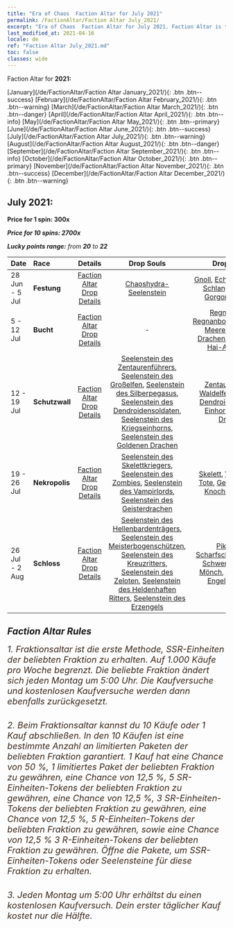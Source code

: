 ```yaml
---
title: "Era of Chaos  Faction Altar for July 2021"
permalink: /FactionAltar/Faction Altar July_2021/
excerpt: "Era of Chaos  Faction Altar for July 2021. Faction Altar is the primary method for obtaining SSR units from the popular faction. Limited to 1,000 purchases each week. The popular faction changes at 05:00 every Monday. Purchase attempts and free purchase attempts will also reset then."
last_modified_at: 2021-04-16
locale: de
ref: "Faction Altar July_2021.md"
toc: false
classes: wide
---
```


  Faction Altar for **2021:**

  [January](/de/FactionAltar/Faction Altar January_2021/){: .btn .btn--success} [February](/de/FactionAltar/Faction Altar February_2021/){: .btn .btn--warning} [March](/de/FactionAltar/Faction Altar March_2021/){: .btn .btn--danger} [April](/de/FactionAltar/Faction Altar April_2021/){: .btn .btn--info} [May](/de/FactionAltar/Faction Altar May_2021/){: .btn .btn--primary} [June](/de/FactionAltar/Faction Altar June_2021/){: .btn .btn--success} [July](/de/FactionAltar/Faction Altar July_2021/){: .btn .btn--warning} [August](/de/FactionAltar/Faction Altar August_2021/){: .btn .btn--danger} [September](/de/FactionAltar/Faction Altar September_2021/){: .btn .btn--info} [October](/de/FactionAltar/Faction Altar October_2021/){: .btn .btn--primary} [November](/de/FactionAltar/Faction Altar November_2021/){: .btn .btn--success} [December](/de/FactionAltar/Faction Altar December_2021/){: .btn .btn--warning} 

## July 2021:

  **Price for 1 spin: 300x** <i class="fas fa-gem"/>

  **Price for 10 spins: 2700x** <i class="fas fa-gem"/>

  **Lucky points range:** from **20** to **22**

  |    Date    |  Race  |  Details  |   Drop Souls   | Drop Units |
  |:-----------|:-------|:---------:|:--------------:|:----------:|
  | 28 Jun - 5 Jul | **Festung** | [Faction Altar Drop Details](/de/FactionAltar/DROP_108/) | [Chaoshydra-Seelenstein](/de/Items/unt_341/) | [Gnoll](/de/Items/unt_253/), [Echsenmensch](/de/Items/unt_254/), [Schlangenfliege](/de/Items/unt_255/), [Gorgone](/de/Items/unt_257/), [Hydra](/de/Items/unt_259/) | 
  | 5 - 12 Jul | **Bucht** | [Faction Altar Drop Details](/de/FactionAltar/DROP_112/) |  - | [Regnanpirat](/de/Items/unt_273/), [Regnanbogenschützin](/de/Items/unt_274/), [Meerelementar](/de/Items/unt_275/), [Drachenschildkröte](/de/Items/unt_278/), [Hai-Ausbilder](/de/Items/unt_281/) | 
  | 12 - 19 Jul | **Schutzwall** | [Faction Altar Drop Details](/de/FactionAltar/DROP_102/) | [Seelenstein des Zentaurenführers](/de/Items/unt_290/), [Seelenstein des Großelfen](/de/Items/unt_291/), [Seelenstein des Silberpegasus](/de/Items/unt_292/), [Seelenstein des Dendroidensoldaten](/de/Items/unt_293/), [Seelenstein des Kriegseinhorns](/de/Items/unt_294/), [Seelenstein des Goldenen Drachen](/de/Items/unt_295/) | [Zentaur](/de/Items/unt_199/), [Zwerg](/de/Items/unt_200/), [Waldelfe](/de/Items/unt_201/), [Pegasus](/de/Items/unt_202/), [Dendroidenwache](/de/Items/unt_203/), [Einhorn](/de/Items/unt_204/), [Grüner Drache](/de/Items/unt_205/) | 
  | 19 - 26 Jul | **Nekropolis** | [Faction Altar Drop Details](/de/FactionAltar/DROP_104/) | [Seelenstein des Skelettkriegers](/de/Items/unt_297/), [Seelenstein des Zombies](/de/Items/unt_298/), [Seelenstein des Vampirlords](/de/Items/unt_300/), [Seelenstein des Geisterdrachen](/de/Items/unt_303/) | [Skelett](/de/Items/unt_208/), [Wandelnde Tote](/de/Items/unt_209/), [Geist](/de/Items/unt_210/), [Vampir](/de/Items/unt_211/), [Knochendrache](/de/Items/unt_214/) | 
  | 26 Jul - 2 Aug | **Schloss** | [Faction Altar Drop Details](/de/FactionAltar/DROP_101/) | [Seelenstein des Hellenbardenträgers](/de/Items/unt_282/), [Seelenstein des Meisterbogenschützen](/de/Items/unt_283/), [Seelenstein des Kreuzritters](/de/Items/unt_285/), [Seelenstein des Zeloten](/de/Items/unt_286/), [Seelenstein des Heldenhaften Ritters](/de/Items/unt_287/), [Seelenstein des Erzengels](/de/Items/unt_288/) | [Pikenier](/de/Items/unt_190/), [Scharfschütze](/de/Items/unt_191/), [Greif](/de/Items/unt_192/), [Schwertkämpfer](/de/Items/unt_193/), [Mönch](/de/Items/unt_194/), [Kavallerist](/de/Items/unt_195/), [Engel](/de/Items/unt_196/), [Paladin](/de/Items/unt_197/) | 




## Faction Altar Rules

  <span style="color: #3c2a1e;font-size:20px">1. Fraktionsaltar ist die erste Methode, SSR-Einheiten der beliebten Fraktion zu erhalten. Auf 1.000 Käufe pro Woche begrenzt. Die beliebte Fraktion ändert sich jeden Montag um 5:00 Uhr. Die Kaufversuche und kostenlosen Kaufversuche werden dann ebenfalls zurückgesetzt.</span><br/>

<br/>  <span style="color: #3c2a1e;font-size:20px">2. Beim Fraktionsaltar kannst du 10 Käufe oder 1 Kauf abschließen. In den 10 Käufen ist eine bestimmte Anzahl an limitierten Paketen der beliebten Fraktion garantiert. 1 Kauf hat eine Chance von 50 %, 1 limitiertes Paket der beliebten Fraktion zu gewähren, eine Chance von 12,5 %, 5 SR-Einheiten-Tokens der beliebten Fraktion zu gewähren, eine Chance von 12,5 %, 3 SR-Einheiten-Tokens der beliebten Fraktion zu gewähren, eine Chance von 12,5 %, 5 R-Einheiten-Tokens der beliebten Fraktion zu gewähren, sowie eine Chance von 12,5 % 3 R-Einheiten-Tokens der beliebten Fraktion zu gewähren. Öffne die Pakete, um SSR-Einheiten-Tokens oder Seelensteine für diese Fraktion zu erhalten.</span>

<br/>  <span style="color: #3c2a1e;font-size:20px">3. Jeden Montag um 5:00 Uhr erhältst du einen kostenlosen Kaufversuch. Dein erster täglicher Kauf kostet nur die Hälfte.</span><br/>

<br/>